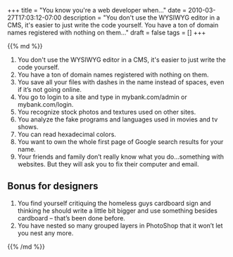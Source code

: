 +++
title = "You know you're a web developer when..."
date = 2010-03-27T17:03:12-07:00
description = "You don't use the WYSIWYG editor in a CMS, it's easier to just write the code yourself. You have a ton of domain names registered with nothing on them..."
draft = false
tags = []
+++

<div class="markdown article__column">
{{% md %}}

1. You don't use the WYSIWYG editor in a CMS, it's easier to just write the code yourself.
1. You have a ton of domain names registered with nothing on them.
1. You save all your files with dashes in the name instead of spaces, even if it’s not going online.
1. You go to login to a site and type in mybank.com/admin or mybank.com/login.
1. You recognize stock photos and textures used on other sites.
1. You analyze the fake programs and languages used in movies and tv shows.
1. You can read hexadecimal colors.
1. You want to own the whole first page of Google search results for your name.
1. Your friends and family don’t really know what you do…something with websites. But they will ask you to fix their computer and email.

## Bonus for designers

1. You find yourself critiquing the homeless guys cardboard sign and thinking he should write a little bit bigger and use something
besides cardboard – that’s been done before.
2. You have nested so many grouped layers in PhotoShop that it won’t let you nest any more.

{{% /md %}}
</div>
